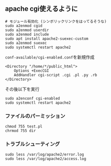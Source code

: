 ## apache cgi使えるように

```
# モジュール有効化 (シンボリックリンクをはってるそうな)
sudo a2enmod cgid
sudo a2enmod userdir
sudo a2enmod include
sudo apt install apache2-suexec-custom
sudo a2enmod suexec
sudo systemctl restart apache2

```

`conf-available/cgi-enabled.conf`を新規作成
```
<Directory "/home/*/public_html">
    Options +ExecCGI
    AddHandler cgi-script .cgi .pl .py .rb
</Directory>
```
その後以下を実行
```
sudo a2enconf cgi-enabled
sudo systemctl restart apache2
```

### ファイルのパーミッション
```
chmod 755 test.pl
chrmod 755 dir
```


### トラブルシューティング
```
sudo less /var/log/apache2/error.log
sudo less /var/log/apache2/access.log
```
